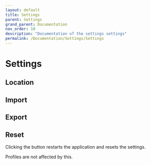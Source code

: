 ```yaml
---
layout: default
title: Settings
parent: Settings
grand_parent: Documentation
nav_order: 10
description: "Documentation of the settings settings"
permalink: /Documentation/Settings/Settings
---
```


# Settings

## Location

## Import

## Export

## Reset

Clicking the button restarts the application and resets the settings.

Profiles are not affected by this.
